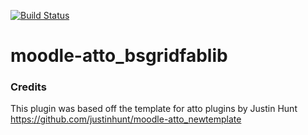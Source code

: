 [![Build Status](https://travis-ci.org/academic-moodle-cooperation/moodle-atto_bsgridfablib.svg)](https://travis-ci.org/academic-moodle-cooperation/moodle-atto_bsgridfablib)
# moodle-atto_bsgridfablib

### Credits


This plugin was based off the template for atto plugins by Justin Hunt
https://github.com/justinhunt/moodle-atto_newtemplate
